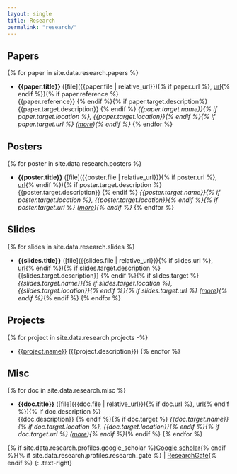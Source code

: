 ```yaml
---
layout: single
title: Research
permalink: "research/"
---
```


## Papers
{% for paper in site.data.research.papers %}
- __{{paper.title}}__ ([file]({{paper.file | relative_url}}){% if paper.url %}, [url]({{paper.url}}){% endif %}){% if paper.reference %}  
  {{paper.reference}}  {% endif %}{% if paper.target.description%}  
  {{paper.target.description}}  {% endif %}
  _{{paper.target.name}}{% if paper.target.location %}, {{paper.target.location}}{% endif %}{% if paper.target.url %} ([more]({{paper.target.url}})){% endif %}_
{% endfor %}

## Posters
{% for poster in site.data.research.posters %}
- __{{poster.title}}__ ([file]({{poster.file | relative_url}}){% if poster.url %}, [url]({{poster.url}}){% endif %}){% if poster.target.description %}  
  {{poster.target.description}}  {% endif %}
  _{{poster.target.name}}{% if poster.target.location %}, {{poster.target.location}}{% endif %}{% if poster.target.url %} ([more]({{poster.target.url}})){% endif %}_
{% endfor %}

## Slides
{% for slides in site.data.research.slides %}
- __{{slides.title}}__ ([file]({{slides.file | relative_url}}){% if slides.url %}, [url]({{slides.url}}){% endif %}){% if slides.target.description %}  
  {{slides.target.description}}  {% endif %}{% if slides.target %}
  _{{slides.target.name}}{% if slides.target.location %}, {{slides.target.location}}{% endif %}{% if slides.target.url %} ([more]({{slides.target.url}})){% endif %}_{% endif %}
{% endfor %}

## Projects
{% for project in site.data.research.projects -%}
- [{{project.name}}]({{project.url}}) ({{project.description}})
{% endfor %}

## Misc
{% for doc in site.data.research.misc %}
- __{{doc.title}}__ ([file]({{doc.file | relative_url}}){% if doc.url %}, [url]({{doc.url}}){% endif %}){% if doc.description %}  
  {{doc.description}}  {% endif %}{% if doc.target %}
  _{{doc.target.name}}{% if doc.target.location %}, {{doc.target.location}}{% endif %}{% if doc.target.url %} ([more]({{doc.target.url}})){% endif %}_{% endif %}
{% endfor %}


{% if site.data.research.profiles.google_scholar %}[Google scholar](http://scholar.google.com/citations?user={{site.data.research.profiles.google_scholar}}){% endif %}{% if site.data.research.profiles.research_gate %} \| [ResearchGate](https://www.researchgate.net/profile/{{site.data.research.profiles.research_gate}}){% endif %}
{: .text-right}
